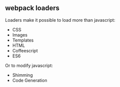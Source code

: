 ## webpack loaders

Loaders make it possible to load more than javascript:

* CSS
* Images
* Templates
* HTML
* Coffeescript
* ES6

Or to modify javascript:

* Shimming
* Code Generation
